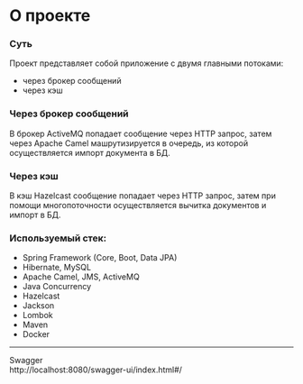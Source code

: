 # О проекте
### Суть
Проект представляет собой приложение с двумя главными потоками: 

- через брокер сообщений
- через кэш


### Через брокер сообщений
В брокер ActiveMQ попадает сообщение через HTTP запрос, затем через Apache Camel машрутизируется в очередь, из которой осуществляется импорт документа в БД. 


### Через кэш
В кэш Hazelcast сообщение попадает через HTTP запрос, затем при помощи многопоточности осуществляется вычитка документов и импорт в БД.


### Используемый стек:
- Spring Framework (Core, Boot, Data JPA)
- Hibernate, MySQL
- Apache Camel, JMS, ActiveMQ
- Java Concurrency
- Hazelcast
- Jackson
- Lombok
- Maven
- Docker

---
Swagger<br>
http://localhost:8080/swagger-ui/index.html#/